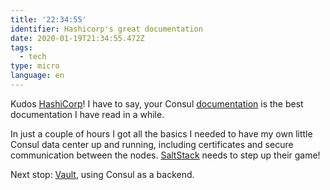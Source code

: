```yaml
---
title: '22:34:55'
identifier: Hashicorp's great documentation
date: 2020-01-19T21:34:55.472Z
tags:
  - tech
type: micro
language: en
---
```

Kudos [HashiCorp](https://hashicorp.com)! I have to say, your Consul [documentation](https://learn.hashicorp.com/consul/) is the best documentation I have read in a while.

In just a couple of hours I got all the basics I needed to have my own little Consul data center up and running, including certificates and secure communication between the nodes. [SaltStack](https://saltstack.com/) needs to step up their game!

Next stop: [Vault](https://learn.hashicorp.com/vault), using Consul as a backend.
